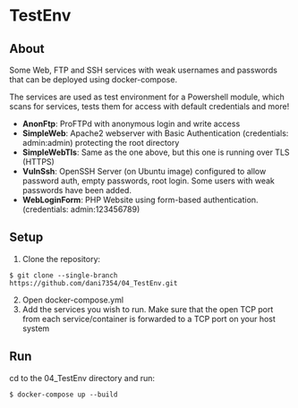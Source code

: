 # TestEnv
## About
Some Web, FTP and SSH services with weak usernames and passwords that can be deployed using docker-compose.

The services are used as test environment for a Powershell module, which scans for services, tests them for access with default credentials and more!
* __AnonFtp__: ProFTPd with anonymous login and write access
* __SimpleWeb__: Apache2 webserver with Basic Authentication (credentials: admin:admin) protecting the root directory
* __SimpleWebTls__: Same as the one above, but this one is running over TLS (HTTPS)
* __VulnSsh__: OpenSSH Server (on Ubuntu image) configured to allow password auth, empty passwords, root login. Some users with weak passwords have been added.
* __WebLoginForm__: PHP Website using form-based authentication. (credentials: admin:123456789)

## Setup
1. Clone the repository:
```
$ git clone --single-branch  https://github.com/dani7354/04_TestEnv.git
```
2. Open docker-compose.yml
3. Add the services you wish to run. Make sure that the open TCP port from each service/container is forwarded to a TCP port on your host system

## Run
cd to the 04_TestEnv directory and run:
```
$ docker-compose up --build
```


